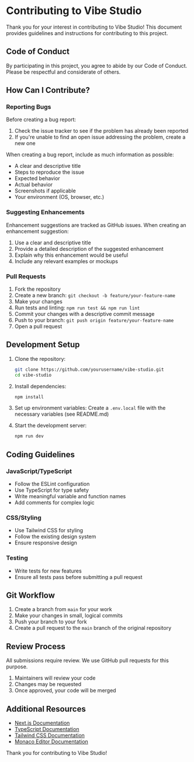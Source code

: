 # Contributing to Vibe Studio

Thank you for your interest in contributing to Vibe Studio! This document provides guidelines and instructions for contributing to this project.

## Code of Conduct

By participating in this project, you agree to abide by our Code of Conduct. Please be respectful and considerate of others.

## How Can I Contribute?

### Reporting Bugs

Before creating a bug report:

1. Check the issue tracker to see if the problem has already been reported
2. If you're unable to find an open issue addressing the problem, create a new one

When creating a bug report, include as much information as possible:

- A clear and descriptive title
- Steps to reproduce the issue
- Expected behavior
- Actual behavior
- Screenshots if applicable
- Your environment (OS, browser, etc.)

### Suggesting Enhancements

Enhancement suggestions are tracked as GitHub issues. When creating an enhancement suggestion:

1. Use a clear and descriptive title
2. Provide a detailed description of the suggested enhancement
3. Explain why this enhancement would be useful
4. Include any relevant examples or mockups

### Pull Requests

1. Fork the repository
2. Create a new branch: `git checkout -b feature/your-feature-name`
3. Make your changes
4. Run tests and linting: `npm run test && npm run lint`
5. Commit your changes with a descriptive commit message
6. Push to your branch: `git push origin feature/your-feature-name`
7. Open a pull request

## Development Setup

1. Clone the repository:
   ```bash
   git clone https://github.com/yourusername/vibe-studio.git
   cd vibe-studio
   ```

2. Install dependencies:
   ```bash
   npm install
   ```

3. Set up environment variables:
   Create a `.env.local` file with the necessary variables (see README.md)

4. Start the development server:
   ```bash
   npm run dev
   ```

## Coding Guidelines

### JavaScript/TypeScript

- Follow the ESLint configuration
- Use TypeScript for type safety
- Write meaningful variable and function names
- Add comments for complex logic

### CSS/Styling

- Use Tailwind CSS for styling
- Follow the existing design system
- Ensure responsive design

### Testing

- Write tests for new features
- Ensure all tests pass before submitting a pull request

## Git Workflow

1. Create a branch from `main` for your work
2. Make your changes in small, logical commits
3. Push your branch to your fork
4. Create a pull request to the `main` branch of the original repository

## Review Process

All submissions require review. We use GitHub pull requests for this purpose.

1. Maintainers will review your code
2. Changes may be requested
3. Once approved, your code will be merged

## Additional Resources

- [Next.js Documentation](https://nextjs.org/docs)
- [TypeScript Documentation](https://www.typescriptlang.org/docs)
- [Tailwind CSS Documentation](https://tailwindcss.com/docs)
- [Monaco Editor Documentation](https://microsoft.github.io/monaco-editor/)

Thank you for contributing to Vibe Studio! 